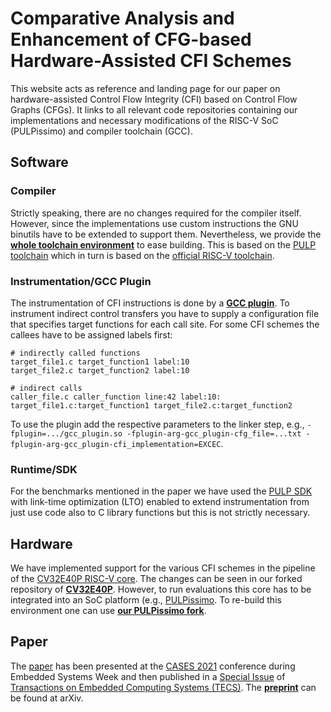 # Comparative Analysis and Enhancement of CFG-based Hardware-Assisted CFI Schemes

This website acts as reference and landing page for our paper on hardware-assisted Control Flow Integrity (CFI) based on Control Flow Graphs (CFGs).
It links to all relevant code repositories containing our implementations and necessary modifications of the RISC-V SoC (PULPissimo) and compiler toolchain (GCC).

## Software

### Compiler

Strictly speaking, there are no changes required for the compiler itself.
However, since the implementations use custom instructions the GNU binutils have to be extended to support them.
Nevertheless, we provide the [**whole toolchain environment**](https://github.com/cfg-cfi-excec/pulp-riscv-gnu-toolchain) to ease building.
This is based on the [PULP toolchain](https://github.com/pulp-platform/pulp-riscv-gnu-toolchain/) which in turn is based on the [official RISC-V toolchain](https://github.com/riscv/riscv-gnu-toolchain).

### Instrumentation/GCC Plugin

The instrumentation of CFI instructions is done by a [**GCC plugin**](https://github.com/cfg-cfi-excec/cfi-gcc-plugin).
To instrument indirect control transfers you have to supply a configuration file that specifies target functions for each call site.
For some CFI schemes the callees have to be assigned labels first:

```
# indirectly called functions
target_file1.c target_function1 label:10
target_file2.c target_function2 label:10

# indirect calls
caller_file.c caller_function line:42 label:10: target_file1.c:target_function1 target_file2.c:target_function2
```

To use the plugin add the respective parameters to the linker step, e.g., `-fplugin=.../gcc_plugin.so -fplugin-arg-gcc_plugin-cfg_file=...txt -fplugin-arg-gcc_plugin-cfi_implementation=EXCEC`.

### Runtime/SDK

For the benchmarks mentioned in the paper we have used the [PULP SDK](https://github.com/pulp-platform/pulp-sdk/tree/v1) with link-time optimization (LTO) enabled to extend instrumentation from just use code also to C library functions but this is not strictly necessary.

## Hardware

We have implemented support for the various CFI schemes in the pipeline of the [CV32E40P RISC-V core](https://github.com/openhwgroup/cv32e40p).
The changes can be seen in our forked repository of [**CV32E40P**](https://github.com/cfg-cfi-excec/cv32e40p).
However, to run evaluations this core has to be integrated into an SoC platform (e.g., [PULPissimo](https://github.com/pulp-platform/pulpissimo/).
To re-build this environment one can use [**our PULPissimo fork**](https://github.com/cfg-cfi-excec/pulpissimo).

## Paper

The [paper](https://doi.org/10.1145/3476989) has been presented at the [CASES 2021](https://esweek.org/cases/) conference during Embedded Systems Week and then published in a [Special Issue](https://dl.acm.org/toc/tecs/2021/20/5s) of [Transactions on Embedded Computing Systems (TECS)](https://dl.acm.org/journal/tecs).
The [**preprint**](https://arxiv.org/abs/2103.04456) can be found at arXiv.
